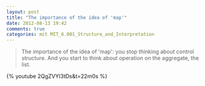 ```yaml
---
layout: post
title: "The importance of the idea of 'map'"
date: 2012-08-13 19:42
comments: true
categories: mit MIT_6.001_Structure_and_Interpretation
---
```


> The importance of the idea of 'map': you stop thinking about control structure. And you start to think about operation on the aggregate, the list.

{% youtube 2QgZVYI3tDs&t=22m0s %}
